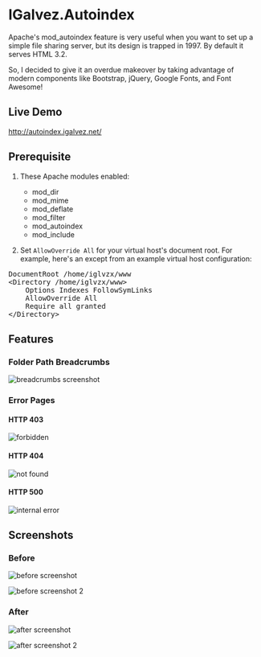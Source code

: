 IGalvez.Autoindex
=================

Apache's mod_autoindex feature is very useful when you want to set up a simple file sharing server, but its design is trapped in 1997. By default it serves HTML 3.2.

So, I decided to give it an overdue makeover by taking advantage of modern components like Bootstrap, jQuery, Google Fonts, and Font Awesome!

## Live Demo

http://autoindex.igalvez.net/

## Prerequisite

1. These Apache modules enabled:
    * mod_dir
    * mod_mime
    * mod_deflate
    * mod_filter
    * mod_autoindex
    * mod_include

2. Set `AllowOverride All` for your virtual host's document root. For example, here's an except from an example virtual host configuration:

<pre>DocumentRoot /home/iglvzx/www
&lt;Directory /home/iglvzx/www&gt;
    Options Indexes FollowSymLinks
    AllowOverride All
    Require all granted
&lt;/Directory&gt;</pre>

## Features

### Folder Path Breadcrumbs

![breadcrumbs screenshot](https://raw.githubusercontent.com/iglvzx/IGalvez.Autoindex/master/.autoindex/docs/images/breadcrumbs.png)

### Error Pages

#### HTTP 403

![forbidden](https://raw.githubusercontent.com/iglvzx/IGalvez.Autoindex/master/.autoindex/docs/images/http403.png)

#### HTTP 404

![not found](https://raw.githubusercontent.com/iglvzx/IGalvez.Autoindex/master/.autoindex/docs/images/http404.png)

#### HTTP 500

![internal error](https://raw.githubusercontent.com/iglvzx/IGalvez.Autoindex/master/.autoindex/docs/images/http500.png)

## Screenshots

### Before

![before screenshot](https://raw.githubusercontent.com/iglvzx/IGalvez.Autoindex/master/.autoindex/docs/images/before.png)

![before screenshot 2](https://raw.githubusercontent.com/iglvzx/IGalvez.Autoindex/master/.autoindex/docs/images/before2.png)

### After

![after screenshot](https://raw.githubusercontent.com/iglvzx/IGalvez.Autoindex/master/.autoindex/docs/images/home.png)

![after screenshot 2](https://raw.githubusercontent.com/iglvzx/IGalvez.Autoindex/master/.autoindex/docs/images/after2.png)
